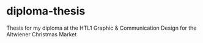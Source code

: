 # diploma-thesis
Thesis for my diploma at the HTL1 Graphic &amp; Communication Design for the Altwiener Christmas Market
